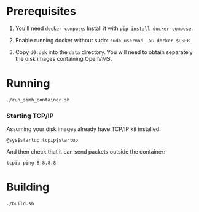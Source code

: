 # Prerequisites
1. You'll need `docker-compose`. Install it with `pip install docker-compose`.

2. Enable running docker without sudo:
```sudo usermod -aG docker $USER```

3. Copy `d0.dsk` into the `data` directory. You will need to obtain separately the disk images containing OpenVMS.


# Running
```bash
./run_simh_container.sh
```

### Starting TCP/IP

Assuming your disk images already have TCP/IP kit installed.

    @sys$startup:tcpip$startup

And then check that it can send packets outside the container:

    tcpip ping 8.8.8.8

# Building
```bash
./build.sh
```
